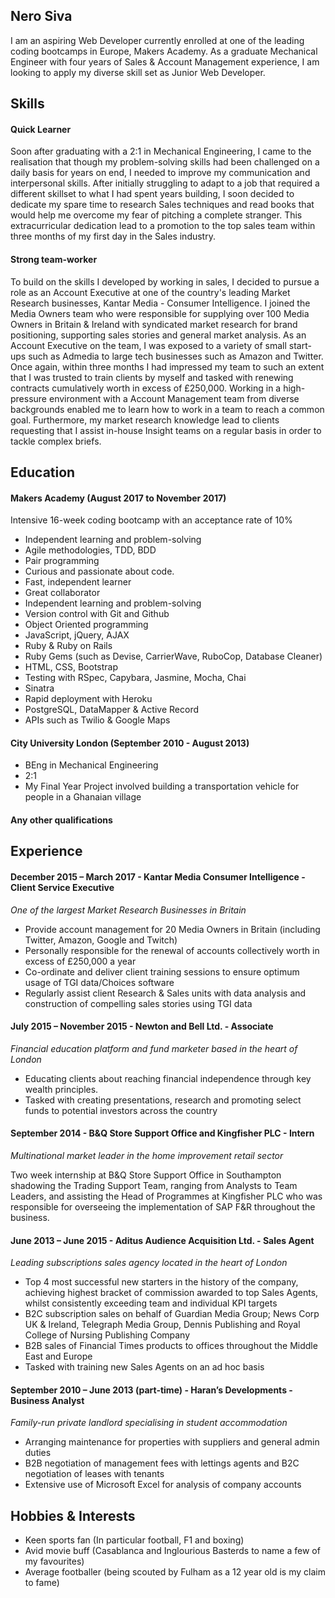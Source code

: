 ## Nero Siva

I am an aspiring Web Developer currently enrolled at one of the leading coding bootcamps in Europe, Makers Academy. As a graduate Mechanical Engineer with four years of Sales & Account Management experience, I am looking to apply my diverse skill set as Junior Web Developer.

## Skills

#### Quick Learner

Soon after graduating with a 2:1 in Mechanical Engineering, I came to the realisation that though my problem-solving skills had been challenged on a daily basis for years on end, I needed to improve my communication and interpersonal skills. After initially struggling to adapt to a job that required a different skillset to what I had spent years building, I soon decided to dedicate my spare time to research Sales techniques and read books that would help me overcome my fear of pitching a complete stranger. This extracurricular dedication lead to a promotion to the top sales team within three months of my first day in the Sales industry.  

#### Strong team-worker 

To build on the skills I developed by working in sales, I decided to pursue a role as an Account Executive at one of the country's leading Market Research businesses, Kantar Media - Consumer Intelligence. I joined the Media Owners team who were responsible for supplying over 100 Media Owners in Britain & Ireland with syndicated market research for brand positioning, supporting sales stories and general market analysis. As an Account Executive on the team, I was exposed to a variety of small start-ups such as Admedia to large tech businesses such as Amazon and Twitter. Once again, within three months I had impressed my team to such an extent that I was trusted to train clients by myself and tasked with renewing contracts cumulatively worth in excess of £250,000. Working in a high-pressure environment with a Account Management team from diverse backgrounds enabled me to learn how to work in a team to reach a common goal. Furthermore, my market research knowledge lead to clients requesting that I assist in-house Insight teams on a regular basis in order to tackle complex briefs.

## Education

#### Makers Academy (August 2017 to November 2017)
Intensive 16-week coding bootcamp with an acceptance rate of 10%

- Independent learning and problem-solving
- Agile methodologies, TDD, BDD
- Pair programming
- Curious and passionate about code. 
- Fast, independent learner 
- Great collaborator 
- Independent learning and problem-solving
- Version control with Git and Github
- Object Oriented programming
- JavaScript, jQuery, AJAX
- Ruby & Ruby on Rails
- Ruby Gems (such as Devise, CarrierWave, RuboCop, Database Cleaner)
- HTML, CSS, Bootstrap
- Testing with RSpec, Capybara, Jasmine, Mocha, Chai
- Sinatra
- Rapid deployment with Heroku 
- PostgreSQL, DataMapper & Active Record
- APIs such as Twilio & Google Maps

#### City University London (September 2010 - August 2013)

- BEng in Mechanical Engineering
- 2:1
- My Final Year Project involved building a transportation vehicle for people in a Ghanaian village

#### Any other qualifications

## Experience

#### December 2015 – March 2017 - Kantar Media Consumer Intelligence - Client Service Executive
*One of the largest Market Research Businesses in Britain*
- Provide account management for 20 Media Owners in Britain (including Twitter, Amazon, Google and Twitch)
- Personally responsible for the renewal of accounts collectively worth in excess of £250,000 a year
- Co-ordinate and deliver client training sessions to ensure optimum usage of TGI data/Choices software 
-	Regularly assist client Research & Sales units with data analysis and construction of compelling sales stories using TGI data

#### July 2015 – November 2015 - Newton and Bell Ltd. - Associate 
*Financial education platform and fund marketer based in the heart of London*
- Educating clients about reaching financial independence through key wealth principles.
- Tasked with creating presentations, research and promoting select funds to potential investors across the country

#### September 2014 - B&Q Store Support Office and Kingfisher PLC - Intern
*Multinational market leader in the home improvement retail sector*

Two week internship at B&Q Store Support Office in Southampton shadowing the Trading Support Team, ranging from Analysts to Team Leaders, and assisting the Head of Programmes at Kingfisher PLC who was responsible for overseeing the implementation of SAP F&R throughout the business.

#### June 2013 – June 2015 - Aditus Audience Acquisition Ltd. - Sales Agent 
*Leading subscriptions sales agency located in the heart of London*
- Top 4 most successful new starters in the history of the company, achieving highest bracket of commission awarded to top Sales Agents, whilst consistently exceeding team and individual KPI targets
- B2C subscription sales on behalf of Guardian Media Group; News Corp UK & Ireland, Telegraph Media Group, Dennis Publishing and Royal College of Nursing Publishing Company
- B2B sales of Financial Times products to offices throughout the Middle East and Europe 
- Tasked with training new Sales Agents on an ad hoc basis

#### September 2010 – June 2013 (part-time) - Haran’s Developments - Business Analyst
*Family-run private landlord specialising in student accommodation*
- Arranging maintenance for properties with suppliers and general admin duties
- B2B negotiation of management fees with lettings agents and B2C negotiation of leases with tenants
- Extensive use of Microsoft Excel for analysis of company accounts

## Hobbies & Interests

- Keen sports fan (In particular football, F1 and boxing)
- Avid movie buff (Casablanca and Inglourious Basterds to name a few of my favourites)
- Average footballer (being scouted by Fulham as a 12 year old is my claim to fame)

